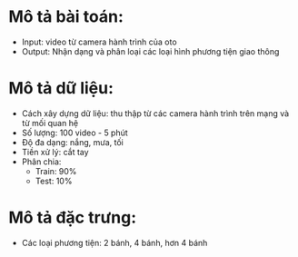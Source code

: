 # Mô tả bài toán:
* Input: video từ camera hành trình của oto
* Output: Nhận dạng và phân loại các loại hình phương tiện giao thông
# Mô tả dữ liệu:
* Cách xây dựng dữ liệu: thu thập từ các camera hành trình trên mạng và từ mối quan hệ
* Số lượng: 100 video - 5 phút
* Độ đa dạng: nắng, mưa, tối
* Tiền xử lý: cắt tay
* Phân chia: 
	- Train: 90%
	- Test: 10%
# Mô tả đặc trưng:
* Các loại phương tiện: 2 bánh, 4 bánh, hơn 4 bánh
